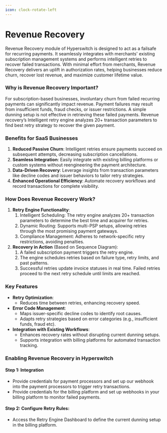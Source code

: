 ```yaml
---
icon: clock-rotate-left
---
```


# Revenue Recovery

Revenue Recovery module of Hyperswitch is designed to act as a failsafe for recurring payments. It seamlessly integrates with merchants' existing subscription management systems and performs intelligent retries to recover failed transactions. With minimal effort from merchants, Revenue Recovery delivers an uplift in authorization rates, helping businesses reduce churn, recover lost revenue, and maximize customer lifetime value.

### **Why is Revenue Recovery Important?**

For subscription-based businesses, involuntary churn from failed recurring payments can significantly impact revenue. Payment failures may result from insufficient funds, fraud checks, or issuer restrictions. A simple dunning setup is not effective in retrieving these failed payments. Revenue recovery’s Intelligent retry engine analyzes 20+ transaction parameters to find best retry strategy to recover the given payment.

### Benefits for SaaS Businesses

1. **Reduced Passive Churn**: Intelligent retries ensure payments succeed on subsequent attempts, decreasing subscription cancellations.
2. **Seamless Integration**: Easily integrate with existing billing platforms or custom systems without reengineering the payment architecture.
3. **Data-Driven Recovery**: Leverage insights from transaction parameters like decline codes and issuer behaviors to tailor retry strategies.
4. **Enhanced Operational Efficiency**: Automate recovery workflows and record transactions for complete visibility.

### How Does Revenue Recovery Work?

1. **Retry Engine Functionality**:
   1. Intelligent Scheduling: The retry engine analyzes 20+ transaction parameters to determine the best time and acquirer for retries.
   2. Dynamic Routing: Supports multi-PSP setups, allowing retries through the most promising payment gateways.
   3. Compliance Management: Adheres to network-specific retry restrictions, avoiding penalties.
2. **Recovery in Action** (Based on Sequence Diagram):
   1. A failed subscription payment triggers the retry engine.
   2. The engine schedules retries based on failure type, retry limits, and past patterns.
   3. Successful retries update invoice statuses in real time. Failed retries proceed to the next retry schedule until limits are reached.

### Key Features

* **Retry Optimization**:
  * Reduces time between retries, enhancing recovery speed.
* **Error Code Management**:
  * Maps issuer-specific decline codes to identify root causes.
  * Adapts retry strategies based on error categories (e.g., insufficient funds, fraud etc).
* **Integration with Existing Workflows**:
  * Enhances recovery rates without disrupting current dunning setups.
  * Supports integration with billing platforms for automated transaction tracking.

### Enabling Revenue Recovery in Hyperswitch

#### **Step 1: Integration**

* Provide credentials for payment processors and set up our webhook into the payment processors to trigger retry transactions.
* Provide credentials for the billing platform and set up webhooks in your billing platform to monitor failed payments.

#### **Step 2: Configure Retry Rules**:

* Access the Retry Engine Dashboard to define the current dunning setup in the billing platform.
